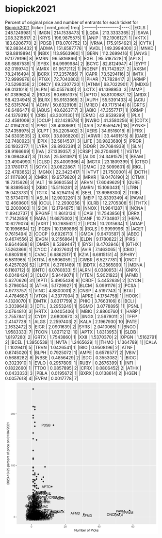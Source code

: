 # biopick2021
Percent of original price and number of entrants for each ticket for [Biopick2021](https://twitter.com/hashtag/Biopick2021)
|ticker |  nrml_price| freq|
|:------|-----------:|----:|
|EOLS   | 248.1249981|    1|
|IMGN   | 214.1538473|    1|
|LQDA   | 213.3333365|    2|
|SAVA   | 208.3215817|    2|
|KRYS   | 196.9875575|    1|
|ANIP   | 192.1906127|    1|
|VKTX   | 183.6206770|    2|
|PDSB   | 178.0701752|   13|
|VRNA   | 175.9154921|    2|
|CYTK   | 162.8834432|    1|
|ADMA   | 151.6587776|    1|
|AVDL   | 149.3994000|    3|
|MNKD   | 128.8819894|    1|
|NBIX   | 113.9563960|    1|
|GERN   | 112.2699416|    1|
|ANVS   |  97.1779196|    8|
|BMRN   |  96.5816866|    1|
|EXEL   |  95.5187528|    1|
|APLS   |  89.6867539|    1|
|SYBX   |  84.9999984|    2|
|BCYC   |  82.8124947|    4|
|EYPT   |  82.0199742|    1|
|AMRX   |  81.9672112|    1|
|NGENF  |  81.7142827|    2|
|AXSM   |  78.2416494|    3|
|BCRX   |  77.2357686|    7|
|CAPR   |  73.5294116|    3|
|IMTX   |  72.9999976|    6|
|PTGX   |  72.7040802|    1|
|PHAR   |  71.7828417|    2|
|ARMP   |  70.5298056|    2|
|ONCY   |  69.2307720|    1|
|ATNM   |  68.7022901|    7|
|MDXG   |  68.0131018|    1|
|ALPN   |  65.0557630|    2|
|LCTX   |  61.1398953|    3|
|IMMP   |  61.0389624|    2|
|RCUS   |  60.6651375|    1|
|APTO   |  58.8100687|   12|
|ARDX   |  58.4234945|    2|
|BLRX   |  55.9183665|    3|
|AUPH   |  55.5391433|    4|
|ACIU   |  52.6315764|    1|
|ACHV   |  50.6329108|    2|
|MREO   |  49.7175144|    8|
|GRTS   |  48.6486471|    6|
|ABUS   |  48.6263717|    3|
|ABIO   |  47.3557717|    1|
|ORMP   |  44.1379310|    1|
|CRIS   |  43.3001130|   11|
|CRMD   |  42.9539299|    1|
|PLX    |  42.4581009|    2|
|OCUP   |  42.1428578|    1|
|NWBO   |  41.3580256|    9|
|CDTX   |  41.0194200|    1|
|PPBT   |  39.4088681|    1|
|XAIR   |  37.8559476|   18|
|PYNKF  |  37.4358975|    2|
|CLPT   |  35.2205402|    3|
|XERS   |  34.6516018|    8|
|IFRX   |  34.6303505|    2|
|LXRX   |  33.8068200|    2|
|ARWR   |  33.4491515|    8|
|DARE   |  32.7480923|    1|
|EPIX   |  32.5814537|    3|
|LIFE   |  30.9823680|    5|
|PRQR   |  30.1932377|    1|
|LYRA   |  29.8932381|    2|
|SDGR   |  29.7684938|    1|
|SLN    |  28.9166669|    1|
|IVA    |  27.1339357|    2|
|CRSP   |  26.2704891|    1|
|VSTM   |  26.0984847|    3|
|TLSA   |  25.5813971|    1|
|ALDX   |  24.3491575|    1|
|BEAM   |  23.4904990|    1|
|CLSD   |  23.4009366|    4|
|MGTX   |  23.1809399|    1|
|CTSO   |  23.1780177|    1|
|SCYX   |  23.0822867|    1|
|DMAC   |  22.5099601|    6|
|RIGL   |  22.4783852|    2|
|MGNX   |  22.3423417|    1|
|VTVT   |  21.7500001|    4|
|DCTH   |  21.1117680|    3|
|CMRX   |  19.9579820|    2|
|MRKR   |  19.0476190|    2|
|CTMX   |  18.7315626|    3|
|ALT    |  18.5680558|    2|
|ARVN   |  17.6049629|    1|
|QURE   |  16.8389563|    1|
|XBIO   |  15.5116281|    2|
|AMRN   |  15.1093431|    1|
|LTRN   |  15.0423731|    1|
|TGTX   |  14.5294115|    8|
|SEEL   |  13.6986300|    2|
|TRIB   |  13.5734079|    1|
|ASLN   |  12.9032261|    3|
|MEIP   |  12.8339349|    4|
|PAVM   |  12.4669601|   58|
|OCUL   |  12.2930256|    1|
|CLRB   |  12.2705308|    5|
|THTX   |  12.2000003|    1|
|SIOX   |  12.1794875|   18|
|NNOX   |  11.9641287|    1|
|NCNA   |  11.8942737|    1|
|EPGNF  |  11.8613134|    1|
|CASI   |  11.7543856|    1|
|DRRX   |  11.7142859|    1|
|RAFA   |  11.6875002|    1|
|CANF   |  10.7734807|    2|
|HEPA   |  10.6279074|    6|
|VXRT   |  10.2685621|    2|
|LPCN   |  10.2015634|    1|
|ADAP   |  10.1996664|   12|
|PGEN   |  10.1369866|    3|
|RGLS   |   9.9999996|    3|
|ACET   |   9.7615494|    2|
|COCP   |   9.6926713|    1|
|GMDA   |   9.6470587|    3|
|ABEO   |   9.4674556|    2|
|EVGN   |   9.2156864|    1|
|ELDN   |   9.1780822|    2|
|PIRS   |   8.8644688|    8|
|OMER   |   8.5399447|    1|
|BYSI   |   8.4703946|    1|
|GTHX   |   7.5262869|    1|
|CYCC   |   7.4027602|   11|
|AVIR   |   7.1463065|    1|
|CBIO   |   6.9805198|    1|
|CVAC   |   6.6862517|    1|
|KZIA   |   6.6815151|    4|
|SPHRY  |   6.5811965|    1|
|KTRA   |   6.5606059|    2|
|CWBR   |   6.5277781|    1|
|ONCT   |   6.4257026|   52|
|LPTX   |   6.3761469|   11|
|BDTX   |   6.3565890|    1|
|MDNA   |   6.1160712|    6|
|BNTC   |   6.0760833|    5|
|ALRN   |   6.0380953|    4|
|GNPX   |   6.0048424|    3|
|CLOV   |   5.9449071|    1|
|YTEN   |   5.9021923|    1|
|AFMD   |   5.6270626|   31|
|KPTI   |   5.4905438|    9|
|CRDF   |   5.4452639|    2|
|CYCN   |   5.2796054|    3|
|ATHA   |   5.1729927|    1|
|BLCM   |   5.0991176|    2|
|PCSA   |   4.9773757|    1|
|VINC   |   4.8800001|    2|
|CNSP   |   4.5197743|    1|
|BTAI   |   4.4784687|    1|
|VTGN   |   4.3377004|    3|
|APRE   |   4.1754758|    1|
|HOOK   |   4.1320070|    1|
|DMTK   |   3.8317759|    2|
|PHIO   |   3.7663106|    6|
|BCLI   |   3.3039649|    3|
|DTIL   |   3.2953249|    1|
|SGMO   |   3.0778895|   11|
|PSNL   |   3.0764810|    3|
|HRTX   |   3.0405406|    1|
|MBIO   |   2.8860760|    1|
|HARP   |   2.7557841|    2|
|CYDY   |   2.6800670|    3|
|SNGX   |   2.5679011|    2|
|TFFP   |   2.4147728|    1|
|ALGS   |   2.2597403|    2|
|KALA   |   2.1967930|   10|
|FATE   |   2.1632472|    3|
|EIGR   |   2.0901639|    2|
|SYRS   |   2.0410065|    1|
|BNGO   |   1.9583333|    7|
|TCON   |   1.8371212|   10|
|APTX   |   1.8313953|    1|
|SLDB   |   1.8197280|    2|
|GRTX   |   1.7543860|    1|
|XXII   |   1.5370370|    2|
|OPGN   |   1.5162791|    2|
|BCEL   |   1.3950539|    1|
|NVTA   |   1.2465629|    1|
|THMO   |   1.1364789|    1|
|CALA   |   1.1029411|    5|
|TRVN   |   1.0426541|    1|
|IBIO   |   0.9508196|    2|
|ATNF   |   0.8745020|    1|
|BLPH   |   0.7925072|    1|
|AMPE   |   0.6576577|    2|
|VBIV   |   0.5688282|    8|
|NBSE   |   0.4856429|    2|
|SDC    |   0.3553082|    1|
|BIOC   |   0.3023910|    1|
|EVLO   |   0.2957806|    1|
|RUBY   |   0.2676399|    1|
|INFI   |   0.1822660|    1|
|TTOO   |   0.0857895|    2|
|CFRX   |   0.0806452|    2|
|ATHX   |   0.0433333|    3|
|PBLA   |   0.0195672|    1|
|BXRX   |   0.0138614|    2|
|HGEN   |   0.0057618|    4|
|EVFM   |   0.0017778|    7|
![retvspicks](biopicks.png?raw=true)
